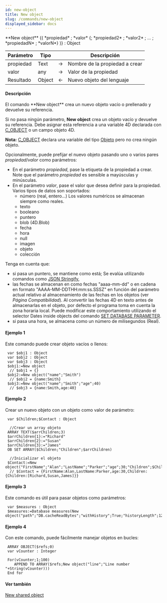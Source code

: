 ```yaml
---
id: new-object
title: New object
slug: /commands/new-object
displayed_sidebar: docs
---
```


<!--REF #_command_.New object.Syntax-->**New object** {( *propiedad* ; *valor* {; *propiedad2* ; *valor2* ; ... ; *propiedadN* ; *valorN*} )} : Object<!-- END REF-->
<!--REF #_command_.New object.Params-->
| Parámetro | Tipo |  | Descripción |
| --- | --- | --- | --- |
| propiedad | Text | &#8594;  | Nombre de la propiedad a crear |
| valor | any | &#8594;  | Valor de la propiedad |
| Resultado | Object | &#8592; | Nuevo objeto del lenguaje |

<!-- END REF-->

#### Descripción 

<!--REF #_command_.New object.Summary-->El comando **New object** crea un nuevo objeto vacío o prellenado y devuelve su referencia.<!-- END REF-->

Si no pasa ningún parámetro, **New object** crea un objeto vacío y devuelve su referencia. Debe asignar esta referencia a una variable 4D declarada con [C\_OBJECT](c-object.md) o un campo objeto 4D.

**Nota:** [C\_OBJECT](c-object.md) declara una variable del tipo [Objeto](# "Datos estructurados como forma de objeto nativo 4D") pero no crea ningún objeto.

Opcionalmente, puede prefijar el nuevo objeto pasando uno o varios pares *propiedad*/*valor* como parámetros:

* En el parámetro *propiedad*, pase la etiqueta de la propiedad a crear. Note que el parámetro *propiedad* es sensible a mayúsculas y minúsculas.
* En el parámetro *valor*, pase el valor que desea definir para la propiedad. Varios tipos de datos son soportados:  
   * número (real, entero...) Los valores numéricos se almacenan siempre como reales.  
   * texto  
   * booleano  
   * puntero  
   * blob (4D.Blob)  
   * fecha  
   * hora  
   * null  
   * imagen  
   * objeto  
   * colección

Tenga en cuenta que:

* si pasa un puntero, se mantiene como está; Se evalúa utilizando comandos como [JSON Stringify](json-stringify.md),
* las fechas se almacenan en como fechas "aaaa-mm-dd" o en cadena en formato "AAAA-MM-DDTHH:mm:ss.SSSZ" en función del parámetro actual relativo al almacenamiento de las fechas en los objetos (ver *Página Compatibilidad*). Al convertir las fechas 4D en texto antes de almacenarlas en el objeto, por defecto el programa toma en cuenta la zona horaria local. Puede modificar este comportamiento utilizando el selector Dates inside objects del comando [SET DATABASE PARAMETER](set-database-parameter.md).
* si pasa una hora, se almacena como un número de milisegundos (Real).

#### Ejemplo 1 

Este comando puede crear objeto vacíos o llenos:

```4d
 var $obj1 : Object
 var $obj2 : Object
 var $obj3 : Object
 $obj1:=New object
  // $obj1 = {}
 $obj2:=New object("name";"Smith")
  // $obj2 = {name:Smith}
 $obj3:=New object("name";"Smith";"age";40)
  // $obj3 = {name:Smith,age:40}
```

#### Ejemplo 2 

Crear un nuevo objeto con un objeto como valor de parámetro:

```4d
 var $Children;$Contact : Object
 
  //Crear un array objeto
 ARRAY TEXT($arrChildren;3)
 $arrChildren{1}:="Richard"
 $arrChildren{2}:="Susan"
 $arrChildren{3}:="James"
 OB SET ARRAY($Children;"Children";$arrChildren)
 
  //Inicializar el objeto
 $Contact:=New object("FirstName";"Alan";"LastName";"Parker";"age";30;"Children";$Children)
  // $Contact = {FirstName:Alan,LastName:Parker,age:30,Children:{Children:[Richard,Susan,James]}}
```

#### Ejemplo 3 

Este comando es útil para pasar objetos como parámetros:

```4d
 var $measures : Object
 $measures:=Database measures(New object("path";"DB.cacheReadBytes";"withHistory";True;"historyLength";120))
```

#### Ejemplo 4 

Con este comando, puede fácilmente manejar objetos en bucles:

```4d
 ARRAY OBJECT($refs;0)
 var vCounter : Integer
 
 For(vCounter;1;100)
    APPEND TO ARRAY($refs;New object("line";"Line number "+String(vCounter)))
 End for
```

#### Ver también 

  
[New shared object](new-shared-object.md)  